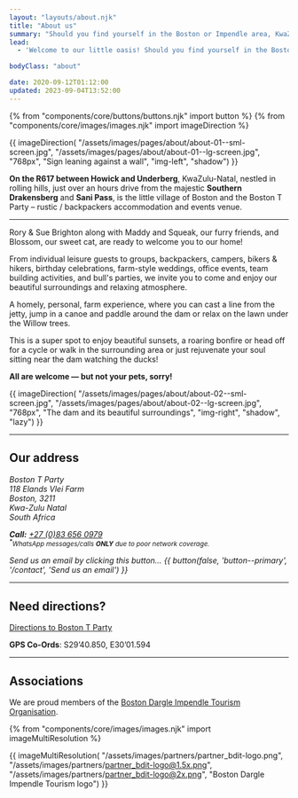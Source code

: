 ```yaml
---
layout: "layouts/about.njk"
title: "About us"
summary: "Should you find yourself in the Boston or Impendle area, KwaZulu-Natal, the Boston T Party is a perfect spot if you need somewhere to stay or an authentic venue to hold your event."
lead:
  - 'Welcome to our little oasis! Should you find yourself in the Boston or Impendle area, the Boston T Party is a perfect spot if you need <a href="/accommodation">somewhere to stay</a> or an authentic <a href="/venue-hire">venue to hold your event</a>.'

bodyClass: "about"

date: 2020-09-12T01:12:00
updated: 2023-09-04T13:52:00
---
```


{% from "components/core/buttons/buttons.njk" import button %}
{% from "components/core/images/images.njk" import imageDirection %}

{{ imageDirection(
  "/assets/images/pages/about/about-01--sml-screen.jpg",
  "/assets/images/pages/about/about-01--lg-screen.jpg",
  "768px",
  "Sign leaning against a wall",
  "img-left",
  "shadow")
}}

**On the R617 between Howick and Underberg**, KwaZulu-Natal, nestled in rolling hills, just over an hours drive from the majestic **Southern Drakensberg** and **Sani Pass**, is the little village of Boston and the Boston T Party – rustic / backpackers accommodation and events venue.

---

Rory & Sue Brighton along with Maddy and Squeak, our furry friends, and Blossom, our sweet cat, are ready to welcome you to our home!

From individual leisure guests to groups, backpackers, campers, bikers & hikers, birthday celebrations, farm-style weddings, office events, team building activities, and bull's parties, we invite you to come and enjoy our beautiful surroundings and relaxing atmosphere.

A homely, personal, farm experience, where you can cast a line from the jetty, jump in a canoe and paddle around the dam or relax on the lawn under the Willow trees.

This is a super spot to enjoy beautiful sunsets, a roaring bonfire or head off for a cycle or walk in the surrounding area or just rejuvenate your soul sitting near the dam watching the ducks!

**All are welcome &mdash; but not your pets, sorry!**

{{ imageDirection(
  "/assets/images/pages/about/about-02--sml-screen.jpg",
  "/assets/images/pages/about/about-02--lg-screen.jpg",
  "768px",
  "The dam and its beautiful surroundings",
  "img-right",
  "shadow",
  "lazy")
}}

---

## Our address

<address>

Boston T Party   
118 Elands Vlei Farm  
Boston, 3211  
Kwa-Zulu Natal  
South Africa

**Call:** <a href="tel:27-83-6560979" rel="nofollow">+27 (0)83 656 0979</a>  
<small><sup><b>*</b></sup>*WhatsApp messages/calls **ONLY** due to poor network coverage.*</small>

<span class="visually-hidden">Send us an email by clicking this button&hellip;</span>
{{ button(false, 'button--primary', '/contact', 'Send us an email') }}

</address>

---

## Need directions?

[Directions to Boston T Party][1]

**GPS Co-Ords**: S29&rsquo;40.850, E30&rsquo;01.594

---

## Associations

We are proud members of the [Boston Dargle Impendle Tourism Organisation][2].

{% from "components/core/images/images.njk" import imageMultiResolution %}

{{ imageMultiResolution(
  "/assets/images/partners/partner_bdit-logo.png",
  "/assets/images/partners/partner_bdit-logo@1.5x.png",
  "/assets/images/partners/partner_bdit-logo@2x.png",
  "Boston Dargle Impendle Tourism logo")
}}

[1]: /contact/directions
[2]: https://bditourism.co.za/
